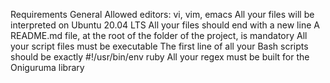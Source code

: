 Requirements
General
Allowed editors: vi, vim, emacs
All your files will be interpreted on Ubuntu 20.04 LTS
All your files should end with a new line
A README.md file, at the root of the folder of the project, is mandatory
All your script files must be executable
The first line of all your Bash scripts should be exactly #!/usr/bin/env ruby
All your regex must be built for the Oniguruma library
